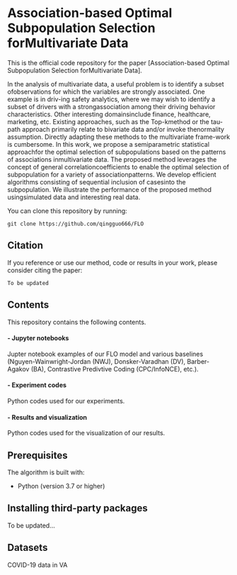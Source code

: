 # Association-based Optimal Subpopulation Selection forMultivariate Data

This is the official code repository for the paper [Association-based Optimal Subpopulation Selection forMultivariate Data].

In  the  analysis  of  multivariate  data,  a  useful  problem  is  to  identify  a  subset  ofobservations for which the variables are strongly associated.  One example is in driv-ing safety analytics, where we may wish to identify a subset of drivers with a strongassociation  among  their  driving  behavior  characteristics.   Other  interesting  domainsinclude  finance,  healthcare,  marketing,  etc.   Existing  approaches,  such  as  the  Top-kmethod or the tau-path approach primarily relate to bivariate data and/or invoke thenormality  assumption.   Directly  adapting  these  methods  to  the  multivariate  frame-work is cumbersome.  In this work, we propose a semiparametric statistical approachfor  the  optimal  selection  of  subpopulations  based  on  the  patterns  of  associations  inmultivariate data.  The proposed method leverages the concept of general correlationcoefficients to enable the optimal selection of subpopulation for a variety of associationpatterns.   We  develop  efficient  algorithms  consisting  of  sequential  inclusion  of  casesinto the subpopulation.  We illustrate the performance of the proposed method usingsimulated data and interesting real data.

You can clone this repository by running:

```
git clone https://github.com/qingguo666/FLO
```

## Citation

If you reference or use our method, code or results in your work, please consider citing the paper:

```
To be updated
```

## Contents

This repository contains the following contents. 

#### - Jupyter notebooks
Jupter notebook examples of our FLO model and various baselines (Nguyen-Wainwright-Jordan (NWJ), Donsker-Varadhan (DV), Barber-Agakov (BA), Contrastive Predivtive Coding (CPC/InfoNCE), etc.). 

#### - Experiment codes
Python codes used for our experiments. 

#### - Results and visualization
Python codes used for the visualization of our results. 

## Prerequisites

The algorithm is built with:

* Python (version 3.7 or higher)


## Installing third-party packages
To be updated...

## Datasets
COVID-19 data in VA
